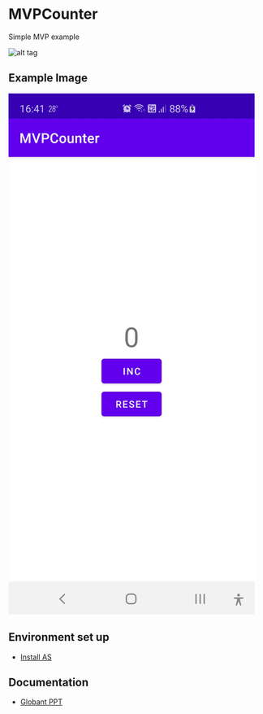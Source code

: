 # MVPCounter
Simple MVP example

![alt tag](https://github.com/capraber/MVPCounter/blob/master/1.MVP.png)

## Example Image
![alt tag](https://github.com/capraber/MVPCounter/blob/master/2.CounterImage.jpg)

## Environment set up
- [Install AS](https://developer.android.com/studio/install.html?hl=es-419)

## Documentation
- [Globant PPT](https://docs.google.com/presentation/d/12z6Ac7DX9CjGxuYbnxculNOCopr9Os1rpYE1TdUTDZ0/edit?usp=sharing)
